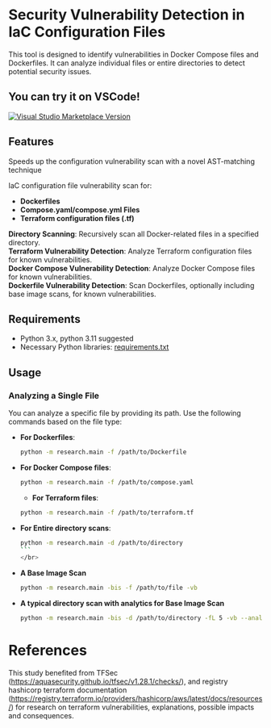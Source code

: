 # Security Vulnerability Detection in IaC Configuration Files

This tool is designed to identify vulnerabilities in Docker Compose files and Dockerfiles. It can analyze individual files or entire directories to detect potential security issues.

## You can try it on VSCode!

[![Visual Studio Marketplace Version](https://img.shields.io/visual-studio-marketplace/v/MehmetUstek.iac-file-vulnerability-scan)](https://marketplace.visualstudio.com/items?itemName=MehmetUstek.iac-file-vulnerability-scan)

## Features

Speeds up the configuration vulnerability scan with a novel AST-matching technique

IaC configuration file vulnerability scan for:</br>

- **Dockerfiles**</br>
- **Compose.yaml/compose.yml Files**</br>
- **Terraform configuration files (.tf)**

**Directory Scanning**: Recursively scan all Docker-related files in a specified directory.</br>
**Terraform Vulnerability Detection**: Analyze Terraform configuration files for known vulnerabilities.</br>
**Docker Compose Vulnerability Detection**: Analyze Docker Compose files for known vulnerabilities.</br>
**Dockerfile Vulnerability Detection**: Scan Dockerfiles, optionally including base image scans, for known vulnerabilities.</br>

## Requirements

- Python 3.x, python 3.11 suggested
- Necessary Python libraries: [requirements.txt](./requirements.txt)

## Usage

### Analyzing a Single File

You can analyze a specific file by providing its path. Use the following commands based on the file type:

- **For Dockerfiles**:
  ```bash
  python -m research.main -f /path/to/Dockerfile
  ```
- **For Docker Compose files**:

  ```bash
  python -m research.main -f /path/to/compose.yaml
  ```

  - **For Terraform files**:

  ```bash
  python -m research.main -f /path/to/terraform.tf
  ```

- **For Entire directory scans**:

  ````bash
  python -m research.main -d /path/to/directory
  ```
  </br>
  ````

- **A Base Image Scan**

  ```bash
  python -m research.main -bis -f /path/to/file -vb
  ```

- **A typical directory scan with analytics for Base Image Scan**
  ```bash
  python -m research.main -bis -d /path/to/directory -fL 5 -vb --analytics
  ```

# References

This study benefited from TFSec (https://aquasecurity.github.io/tfsec/v1.28.1/checks/), and registry hashicorp terraform documentation (https://registry.terraform.io/providers/hashicorp/aws/latest/docs/resources/) for research on terraform vulnerabilities, explanations, possible impacts and consequences.
